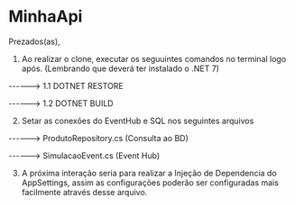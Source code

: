 # MinhaApi

Prezados(as),

1. Ao realizar o clone, executar os seguuintes comandos no terminal logo após. (Lembrando que deverá ter instalado o .NET 7)

------>  1.1 DOTNET RESTORE

------>  1.2 DOTNET BUILD

2. Setar as conexões do EventHub e SQL nos seguintes arquivos

------>    ProdutoRepository.cs (Consulta ao BD)
    
------>    SimulacaoEvent.cs (Event Hub)

3. A próxima interação seria para realizar a Injeção de Dependencia do AppSettings, assim as configurações poderão ser configuradas mais facilmente através desse arquivo.
